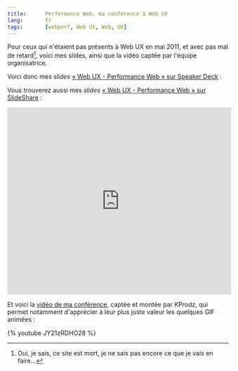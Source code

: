 ```yaml
---
title:      Performance Web, ma conférence à Web UX
lang:       fr
tags:       [webperf, Web UX, Web, UX]
---
```


Pour ceux qui n'étaient pas présents à Web UX en mai 2011, et avec pas mal de retard[^1], voici mes slides, ainsi que la vidéo captée par l'équipe organisatrice.

[^1]: Oui, je sais, ce site est mort, je ne sais pas encore ce que je vais en faire...

Voici donc mes *slides* [« Web UX - Performance Web » sur Speaker Deck](http://speakerdeck.com/u/nhoizey/p/web-ux-performance-web) :

<script src="https://speakerdeck.com/embed/4e855430aac4860050001db9.js"></script>

Vous trouverez aussi mes *slides* [« Web UX - Performance Web » sur SlideShare](http://www.slideshare.net/nhoizey/web-ux-performance-web) :

<div style="width:510px">
<iframe src="https://www.slideshare.net/slideshow/embed_code/8166402?rel=0" width="510" height="426" frameborder="0" marginwidth="0" marginheight="0" scrolling="no"></iframe>
</div>

Et voici la [vidéo de ma conférence](https://www.youtube.com/watch?v=JY21zRDHO28), captée et montée par KProdz, qui permet notamment d'apprécier à leur plus juste valeur les quelques GIF animées :

{% youtube JY21zRDHO28 %}
